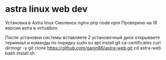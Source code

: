 # astra linux web dev
Установка в  Astra linux Смоленск  nginx php node npm
Проверено на 16 версии astra в virtualbox

После установки системы вставляете 2 установочный диск
открываете терминал и команды по порядку
sudo su
apt install git ca-certificates curl dirmngr -y
git clone https://github.com/ganin86/astra-web.git
cd astra-web
bash install.sh

